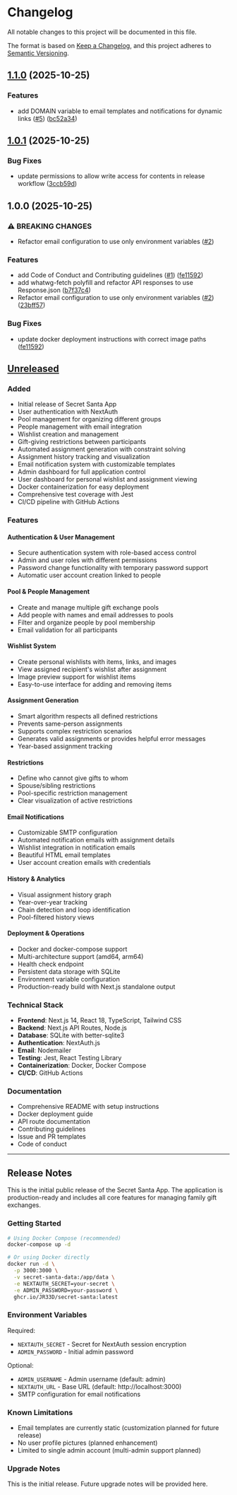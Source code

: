 # Changelog

All notable changes to this project will be documented in this file.

The format is based on [Keep a Changelog](https://keepachangelog.com/en/1.0.0/),
and this project adheres to [Semantic Versioning](https://semver.org/spec/v2.0.0.html).

## [1.1.0](https://github.com/JR33D/secret-santa/compare/v1.0.1...v1.1.0) (2025-10-25)


### Features

* add DOMAIN variable to email templates and notifications for dynamic links ([#5](https://github.com/JR33D/secret-santa/issues/5)) ([bc52a34](https://github.com/JR33D/secret-santa/commit/bc52a34c8d40287ce0c577dd8b61c55906003e32))

## [1.0.1](https://github.com/JR33D/secret-santa/compare/v1.0.0...v1.0.1) (2025-10-25)


### Bug Fixes

* update permissions to allow write access for contents in release workflow ([3ccb59d](https://github.com/JR33D/secret-santa/commit/3ccb59db0f38211aee13397228163bc243c6a871))

## 1.0.0 (2025-10-25)


### ⚠ BREAKING CHANGES

* Refactor email configuration to use only environment variables ([#2](https://github.com/JR33D/secret-santa/issues/2))

### Features

* add Code of Conduct and Contributing guidelines ([#1](https://github.com/JR33D/secret-santa/issues/1)) ([fe11592](https://github.com/JR33D/secret-santa/commit/fe11592fc47a0af47c90002d4f41f6442f6d827f))
* add whatwg-fetch polyfill and refactor API responses to use Response.json ([b7f37c4](https://github.com/JR33D/secret-santa/commit/b7f37c400909a223564b26dbc8059a9ca37d064b))
* Refactor email configuration to use only environment variables ([#2](https://github.com/JR33D/secret-santa/issues/2)) ([23bff57](https://github.com/JR33D/secret-santa/commit/23bff577c8ea34bcec17f020ff0d5d5154e80608))


### Bug Fixes

* update docker deployment instructions with correct image paths ([fe11592](https://github.com/JR33D/secret-santa/commit/fe11592fc47a0af47c90002d4f41f6442f6d827f))

## [Unreleased]

### Added
- Initial release of Secret Santa App
- User authentication with NextAuth
- Pool management for organizing different groups
- People management with email integration
- Wishlist creation and management
- Gift-giving restrictions between participants
- Automated assignment generation with constraint solving
- Assignment history tracking and visualization
- Email notification system with customizable templates
- Admin dashboard for full application control
- User dashboard for personal wishlist and assignment viewing
- Docker containerization for easy deployment
- Comprehensive test coverage with Jest
- CI/CD pipeline with GitHub Actions

### Features

#### Authentication & User Management
- Secure authentication system with role-based access control
- Admin and user roles with different permissions
- Password change functionality with temporary password support
- Automatic user account creation linked to people

#### Pool & People Management
- Create and manage multiple gift exchange pools
- Add people with names and email addresses to pools
- Filter and organize people by pool membership
- Email validation for all participants

#### Wishlist System
- Create personal wishlists with items, links, and images
- View assigned recipient's wishlist after assignment
- Image preview support for wishlist items
- Easy-to-use interface for adding and removing items

#### Assignment Generation
- Smart algorithm respects all defined restrictions
- Prevents same-person assignments
- Supports complex restriction scenarios
- Generates valid assignments or provides helpful error messages
- Year-based assignment tracking

#### Restrictions
- Define who cannot give gifts to whom
- Spouse/sibling restrictions
- Pool-specific restriction management
- Clear visualization of active restrictions

#### Email Notifications
- Customizable SMTP configuration
- Automated notification emails with assignment details
- Wishlist integration in notification emails
- Beautiful HTML email templates
- User account creation emails with credentials

#### History & Analytics
- Visual assignment history graph
- Year-over-year tracking
- Chain detection and loop identification
- Pool-filtered history views

#### Deployment & Operations
- Docker and docker-compose support
- Multi-architecture support (amd64, arm64)
- Health check endpoint
- Persistent data storage with SQLite
- Environment variable configuration
- Production-ready build with Next.js standalone output

### Technical Stack
- **Frontend**: Next.js 14, React 18, TypeScript, Tailwind CSS
- **Backend**: Next.js API Routes, Node.js
- **Database**: SQLite with better-sqlite3
- **Authentication**: NextAuth.js
- **Email**: Nodemailer
- **Testing**: Jest, React Testing Library
- **Containerization**: Docker, Docker Compose
- **CI/CD**: GitHub Actions

### Documentation
- Comprehensive README with setup instructions
- Docker deployment guide
- API route documentation
- Contributing guidelines
- Issue and PR templates
- Code of conduct

---

## Release Notes

This is the initial public release of the Secret Santa App. The application is production-ready and includes all core features for managing family gift exchanges.

### Getting Started

```bash
# Using Docker Compose (recommended)
docker-compose up -d

# Or using Docker directly
docker run -d \
  -p 3000:3000 \
  -v secret-santa-data:/app/data \
  -e NEXTAUTH_SECRET=your-secret \
  -e ADMIN_PASSWORD=your-password \
  ghcr.io/JR33D/secret-santa:latest
```

### Environment Variables

Required:
- `NEXTAUTH_SECRET` - Secret for NextAuth session encryption
- `ADMIN_PASSWORD` - Initial admin password

Optional:
- `ADMIN_USERNAME` - Admin username (default: admin)
- `NEXTAUTH_URL` - Base URL (default: http://localhost:3000)
- SMTP configuration for email notifications

### Known Limitations

- Email templates are currently static (customization planned for future release)
- No user profile pictures (planned enhancement)
- Limited to single admin account (multi-admin support planned)

### Upgrade Notes

This is the initial release. Future upgrade notes will be provided here.

[unreleased]: https://github.com/JR33D/secret-santa/compare/v1.0.0...HEAD

